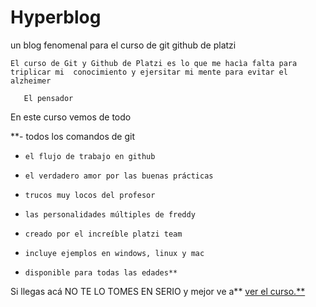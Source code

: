 # Hyperblog
un blog fenomenal para el curso de git github de platzi


    El curso de Git y Github de Platzi es lo que me hacìa falta para triplicar mi  conocimiento y ejersitar mi mente para evitar el alzheimer 

       El pensador 

En este curso vemos de todo

  **-   todos los comandos de git
-     el flujo de trabajo en github
-     el verdadero amor por las buenas prácticas
-     trucos muy locos del profesor
-     las personalidades múltiples de freddy
-     creado por el increíble platzi team
-     incluye ejemplos en windows, linux y mac
-     disponible para todas las edades**

Si llegas acá NO TE LO TOMES EN SERIO y mejor ve a** [ver el curso.**][def]

[def]: http://https://github.com/edgarch75/Hypertarea/commits?author=edgarch75 "ver el curso."
